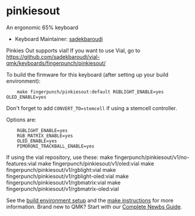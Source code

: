 # pinkiesout

An ergonomic 65% keyboard

* Keyboard Maintainer: [sadekbaroudi](https://github.com/sadekbaroudi)

Pinkies Out supports vial! If you want to use Vial, go to https://github.com/sadekbaroudi/vial-qmk/keyboards/fingerpunch/pinkiesout/

To build the firmware for this keyboard (after setting up your build environment):
```
    make fingerpunch/pinkiesout:default RGBLIGHT_ENABLE=yes OLED_ENABLE=yes
```

Don't forget to add ```CONVERT_TO=stemcell``` if using a stemcell controller.

Options are:
```
    RGBLIGHT_ENABLE=yes
    RGB_MATRIX_ENABLE=yes
    OLED_ENABLE=yes
    PIMORONI_TRACKBALL_ENABLE=yes
```

If using the vial repository, use these:
    make fingerpunch/pinkiesout/v1/no-features:vial
    make fingerpunch/pinkiesout/v1/oled:vial
    make fingerpunch/pinkiesout/v1/rgblight:vial
    make fingerpunch/pinkiesout/v1/rgblight-oled:vial
    make fingerpunch/pinkiesout/v1/rgbmatrix:vial
    make fingerpunch/pinkiesout/v1/rgbmatrix-oled:vial

See the [build environment setup](https://docs.qmk.fm/#/getting_started_build_tools) and the [make instructions](https://docs.qmk.fm/#/getting_started_make_guide) for more information. Brand new to QMK? Start with our [Complete Newbs Guide](https://docs.qmk.fm/#/newbs).
